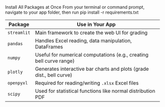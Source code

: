 Install All Packages at Once
From your terminal or command prompt, navigate to your app folder, then run
pip install -r requirements.txt

| Package     | Use in Your App                                                      |
| ----------- | -------------------------------------------------------------------- |
| `streamlit` | Main framework to create the web UI for grading                      |
| `pandas`    | Handles Excel reading, data manipulation, DataFrames                 |
| `numpy`     | Useful for numerical computations (e.g., creating bell curve range)  |
| `plotly`    | Generates interactive bar charts and plots (grade dist., bell curve) |
| `openpyxl`  | Required for reading/writing `.xlsx` Excel files                     |
| `scipy`     | Used for statistical functions like normal distribution PDF          |
